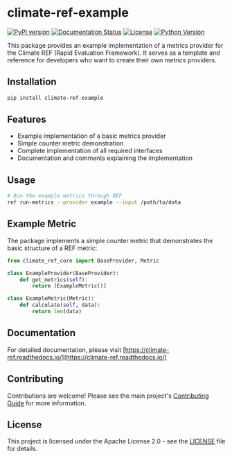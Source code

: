 # climate-ref-example

[![PyPI version](https://badge.fury.io/py/climate-ref-example.svg)](https://badge.fury.io/py/climate-ref-example)
[![Documentation Status](https://readthedocs.org/projects/climate-ref/badge/?version=latest)](https://climate-ref.readthedocs.io/en/latest/?badge=latest)
[![License](https://img.shields.io/badge/License-Apache%202.0-blue.svg)](https://opensource.org/licenses/Apache-2.0)
[![Python Version](https://img.shields.io/badge/python-3.9%2B-blue)](https://www.python.org/downloads/)

This package provides an example implementation of a metrics provider for the Climate REF (Rapid Evaluation Framework).
It serves as a template and reference for developers who want to create their own metrics providers.

## Installation

```bash
pip install climate-ref-example
```

## Features

- Example implementation of a basic metrics provider
- Simple counter metric demonstration
- Complete implementation of all required interfaces
- Documentation and comments explaining the implementation

## Usage

```bash
# Run the example metrics through REF
ref run-metrics --provider example --input /path/to/data
```

## Example Metric

The package implements a simple counter metric that demonstrates the basic structure of a REF metric:

```python
from climate_ref_core import BaseProvider, Metric

class ExampleProvider(BaseProvider):
    def get_metrics(self):
        return [ExampleMetric()]

class ExampleMetric(Metric):
    def calculate(self, data):
        return len(data)
```

## Documentation

For detailed documentation, please visit [https://climate-ref.readthedocs.io/](https://climate-ref.readthedocs.io/)

## Contributing

Contributions are welcome! Please see the main project's [Contributing Guide](https://climate-ref.readthedocs.io/en/latest/contributing/) for more information.

## License

This project is licensed under the Apache License 2.0 - see the [LICENSE](LICENSE) file for details.
